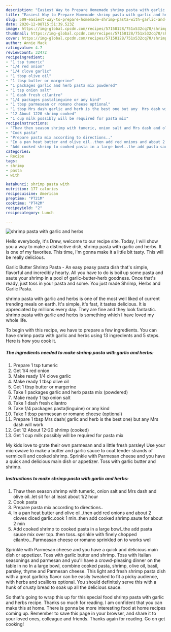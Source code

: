 ```yaml
---
description: "Easiest Way to Prepare Homemade shrimp pasta with garlic and herbs"
title: "Easiest Way to Prepare Homemade shrimp pasta with garlic and herbs"
slug: 509-easiest-way-to-prepare-homemade-shrimp-pasta-with-garlic-and-herbs
date: 2020-12-08T15:51:39.523Z
image: https://img-global.cpcdn.com/recipes/57150128/751x532cq70/shrimp-pasta-with-garlic-and-herbs-recipe-main-photo.jpg
thumbnail: https://img-global.cpcdn.com/recipes/57150128/751x532cq70/shrimp-pasta-with-garlic-and-herbs-recipe-main-photo.jpg
cover: https://img-global.cpcdn.com/recipes/57150128/751x532cq70/shrimp-pasta-with-garlic-and-herbs-recipe-main-photo.jpg
author: Annie Mack
ratingvalue: 4.7
reviewcount: 32472
recipeingredient:
- "1 tsp tumeric"
- "1/4 red onion"
- "1/4 clove garlic"
- "1 tbsp olive oil"
- "1 tbsp butter or margerine"
- "1 packages garlic and herb pasta mix powdered"
- "1 tsp onion salt"
- "1 dash fresh cilantro"
- "1/4 packages pastalinguine or any kind"
- "1 tbsp parmesean or romano cheese optional"
- "1 tbsp Mrs dash garlic and herb is the best one but any  Mrs dash will work"
- "12 About 1220 shrimp cooked"
- "1 cup milk possibly will be required for pasta mix"
recipeinstructions:
- "Thaw then season shrimp with tumeric, onion salt and Mrs dash and olive oil..let sit for at least about 1/2 hour"
- "Cook pasta"
- "Prepare pasta mix according to directions.."
- "In a pan heat butter and olive oil..then add red onions and about 2 cloves diced garlic.cook 1 min..then add cooked shrimp.saute for about 2 min"
- "Add cooked shrimp to cooked pasta in a large bowl..the add pasta sauce mix over top..then toss..sprinkle with finely chopped cilantro...Parmeasan cheese or romano sprinkled on to works well"
categories:
- Recipe
tags:
- shrimp
- pasta
- with

katakunci: shrimp pasta with 
nutrition: 177 calories
recipecuisine: American
preptime: "PT21M"
cooktime: "PT42M"
recipeyield: "2"
recipecategory: Lunch

---
```



![shrimp pasta with garlic and herbs](https://img-global.cpcdn.com/recipes/57150128/751x532cq70/shrimp-pasta-with-garlic-and-herbs-recipe-main-photo.jpg)

Hello everybody, it's Drew, welcome to our recipe site. Today, I will show you a way to make a distinctive dish, shrimp pasta with garlic and herbs. It is one of my favorites. This time, I'm gonna make it a little bit tasty. This will be really delicious.

Garlic Butter Shrimp Pasta - An easy peasy pasta dish that&#39;s simple, flavorful and incredibly hearty. All you have to do is boil up some pasta and saute your shrimp in a pool of garlic-butter-herb goodness. Once that&#39;s ready, just toss in your pasta and some. You just made Shrimp, Herbs and Garlic Pasta.

shrimp pasta with garlic and herbs is one of the most well liked of current trending meals on earth. It's simple, it's fast, it tastes delicious. It is appreciated by millions every day. They are fine and they look fantastic. shrimp pasta with garlic and herbs is something which I have loved my whole life.


To begin with this recipe, we have to prepare a few ingredients. You can have shrimp pasta with garlic and herbs using 13 ingredients and 5 steps. Here is how you cook it.

<!--inarticleads1-->

##### The ingredients needed to make shrimp pasta with garlic and herbs:

1. Prepare 1 tsp tumeric
1. Get 1/4 red onion
1. Make ready 1/4 clove garlic
1. Make ready 1 tbsp olive oil
1. Get 1 tbsp butter or margerine
1. Take 1 packages garlic and herb pasta mix (powdered)
1. Make ready 1 tsp onion salt
1. Take 1 dash fresh cilantro
1. Take 1/4 packages pasta(linguine) or any kind
1. Take 1 tbsp parmesean or romano cheese (optional)
1. Prepare 1 tbsp Mrs dash( garlic and herb is the best one) but any  Mrs dash will work
1. Get 12 About 12-20 shrimp (cooked)
1. Get 1 cup milk possibly will be required for pasta mix


My kids love to grate their own parmesan and a little fresh parsley! Use your microwave to make a butter and garlic sauce to coat tender strands of vermicelli and cooked shrimp. Sprinkle with Parmesan cheese and you have a quick and delicious main dish or appetizer. Toss with garlic butter and shrimp. 

<!--inarticleads2-->

##### Instructions to make shrimp pasta with garlic and herbs:

1. Thaw then season shrimp with tumeric, onion salt and Mrs dash and olive oil..let sit for at least about 1/2 hour
1. Cook pasta
1. Prepare pasta mix according to directions..
1. In a pan heat butter and olive oil..then add red onions and about 2 cloves diced garlic.cook 1 min..then add cooked shrimp.saute for about 2 min
1. Add cooked shrimp to cooked pasta in a large bowl..the add pasta sauce mix over top..then toss..sprinkle with finely chopped cilantro...Parmeasan cheese or romano sprinkled on to works well


Sprinkle with Parmesan cheese and you have a quick and delicious main dish or appetizer. Toss with garlic butter and shrimp. Toss with Italian seasonings and parmesan and you&#39;ll have a crowd-pleasing dinner on the table in no In a large bowl, combine cooked pasta, shrimp, olive oil, basil, parsley, thyme and Parmesan cheese. This light and fresh shrimp pasta dish with a great garlicky flavor can be easily tweaked to fit a picky audience, with herbs and scallions optional. You should definitely serve this with a hunk of crusty bread to soak up all the delicious sauce. 

So that's going to wrap this up for this special food shrimp pasta with garlic and herbs recipe. Thanks so much for reading. I am confident that you can make this at home. There is gonna be more interesting food at home recipes coming up. Remember to save this page in your browser, and share it to your loved ones, colleague and friends. Thanks again for reading. Go on get cooking!
